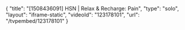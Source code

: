 {
    "title": "[1508436091] HSN | Relax & Recharge: Pain",
    "type": "solo",
    "layout": "iframe-static",
    "videoId": "123178101",
    "url": "\/tvpembed\/123178101"
}